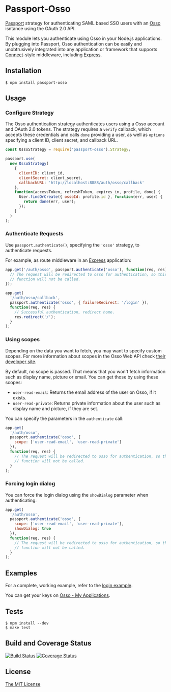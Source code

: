 # Passport-Osso

[Passport](http://passportjs.org/) strategy for authenticating SAML based SSO users with an [Osso](https://ossoapp.com/)
isntance using the OAuth 2.0 API.

This module lets you authenticate using Osso in your Node.js applications.
By plugging into Passport, Osso authentication can be easily and
unobtrusively integrated into any application or framework that supports
[Connect](http://www.senchalabs.org/connect/)-style middleware, including
[Express](http://expressjs.com/).

## Installation

    $ npm install passport-osso

## Usage

### Configure Strategy

The Osso authentication strategy authenticates users using a Osso account
and OAuth 2.0 tokens. The strategy requires a `verify` callback, which accepts
these credentials and calls `done` providing a user, as well as `options`
specifying a client ID, client secret, and callback URL.

```javascript
const OssoStrategy = require('passport-osso').Strategy;

passport.use(
  new OssoStrategy(
    {
      clientID: client_id,
      clientSecret: client_secret,
      callbackURL: 'http://localhost:8888/auth/osso/callback'
    },
    function(accessToken, refreshToken, expires_in, profile, done) {
      User.findOrCreate({ ossoId: profile.id }, function(err, user) {
        return done(err, user);
      });
    }
  )
);
```

### Authenticate Requests

Use `passport.authenticate()`, specifying the `'osso'` strategy, to
authenticate requests.

For example, as route middleware in an [Express](http://expressjs.com/)
application:

```javascript
app.get('/auth/osso', passport.authenticate('osso'), function(req, res) {
  // The request will be redirected to osso for authentication, so this
  // function will not be called.
});

app.get(
  '/auth/osso/callback',
  passport.authenticate('osso', { failureRedirect: '/login' }),
  function(req, res) {
    // Successful authentication, redirect home.
    res.redirect('/');
  }
);
```

### Using scopes

Depending on the data you want to fetch, you may want to specify custom scopes. For more information about scopes in the Osso Web API check [their developer site](https://developer.osso.com/web-api/using-scopes/).

By default, no scope is passed. That means that you won't fetch information such as display name, picture or email. You can get those by using these scopes:

- `user-read-email`: Returns the email address of the user on Osso, if it exists.
- `user-read-private`: Returns private information about the user such as display name and picture, if they are set.

You can specify the parameters in the `authenticate` call:

```javascript
app.get(
  '/auth/osso',
  passport.authenticate('osso', {
    scope: ['user-read-email', 'user-read-private']
  }),
  function(req, res) {
    // The request will be redirected to osso for authentication, so this
    // function will not be called.
  }
);
```

### Forcing login dialog

You can force the login dialog using the `showDialog` parameter when authenticating:

```javascript
app.get(
  '/auth/osso',
  passport.authenticate('osso', {
    scope: ['user-read-email', 'user-read-private'],
    showDialog: true
  }),
  function(req, res) {
    // The request will be redirected to osso for authentication, so this
    // function will not be called.
  }
);
```

## Examples

For a complete, working example, refer to the [login example](https://github.com/jmperez/passport-osso/tree/master/examples/login).

You can get your keys on [Osso - My Applications](https://developer.osso.com/my-applications).

## Tests

    $ npm install --dev
    $ make test

## Build and Coverage Status

[![Build Status](https://travis-ci.org/JMPerez/passport-osso.svg?branch=master)](https://travis-ci.org/JMPerez/passport-osso) [![Coverage Status](https://coveralls.io/repos/JMPerez/passport-osso/badge.png?branch=master)](https://coveralls.io/r/JMPerez/passport-osso?branch=master)

## License

[The MIT License](http://opensource.org/licenses/MIT)
